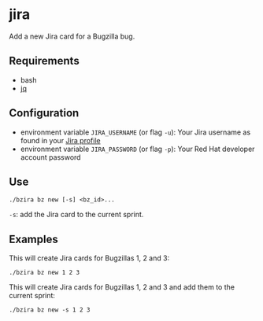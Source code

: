 # jira
Add a new Jira card for a Bugzilla bug.

## Requirements
* bash
* [jq](https://stedolan.github.io/jq/)


## Configuration
* environment variable `JIRA_USERNAME` (or flag `-u`): Your Jira username as found in your [Jira profile](https://issues.redhat.com/secure/ViewProfile.jspa)
* environment variable `JIRA_PASSWORD` (or flag `-p`): Your Red Hat developer account password


## Use
```
./bzira bz new [-s] <bz_id>...
```

`-s`: add the Jira card to the current sprint.

## Examples
This will create Jira cards for Bugzillas 1, 2 and 3:

```
./bzira bz new 1 2 3
```

This will create Jira cards for Bugzillas 1, 2 and 3 and add them to the current sprint:

```
./bzira bz new -s 1 2 3
```
